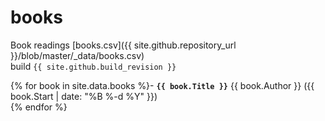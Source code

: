 # books
Book readings [books.csv]({{ site.github.repository_url }}/blob/master/_data/books.csv)  
build ``{{ site.github.build_revision }}``

{% for book in site.data.books %}- **`{{ book.Title }}`** {{ book.Author }} ({{ book.Start | date: "%B %-d %Y" }})  
{% endfor %}

<script type="text/javascript">
document.querySelector('body').classList.add('markdown-body');
</script>
